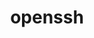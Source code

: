 ---
title: "openssh"
layout: cache
categories: [package, develop-2023-08-13]
meta: {"versions": ["9.3p1"], "compilers": ["apple-clang@=14.0.0", "gcc@=11.1.0", "gcc@=11.3.0", "gcc@=11.4.0", "gcc@=12.1.0", "gcc@=7.3.1", "gcc@=7.5.0"], "oss": ["amzn2", "ubuntu18.04", "ubuntu20.04", "ubuntu22.04", "ventura"], "platforms": ["darwin", "linux"], "targets": ["aarch64", "neoverse_n1", "ppc64le", "x86_64", "x86_64_v3"], "stacks": ["aws-isc", "aws-isc-aarch64", "data-vis-sdk", "e4s", "e4s-oneapi", "e4s-power", "ml-darwin-aarch64-mps", "ml-linux-x86_64-cpu", "ml-linux-x86_64-cuda", "ml-linux-x86_64-rocm", "radiuss", "radiuss-aws", "radiuss-aws-aarch64", "root", "tutorial"], "num_specs": 17, "num_specs_by_stack": {"root": 17, "ml-darwin-aarch64-mps": 1, "aws-isc-aarch64": 2, "radiuss-aws-aarch64": 2, "aws-isc": 1, "radiuss-aws": 1, "radiuss": 2, "e4s-power": 2, "e4s-oneapi": 1, "data-vis-sdk": 1, "e4s": 2, "ml-linux-x86_64-rocm": 1, "ml-linux-x86_64-cuda": 1, "ml-linux-x86_64-cpu": 1, "tutorial": 2}}
spec_details: [{"hash": "nobbvg3zeyamjqleweyuaucqx47i2upl", "compiler": "apple-clang@=14.0.0", "versions": ["9.3p1"], "os": "ventura", "platform": "darwin", "target": "aarch64", "variants": ["build_system=autotools", "+gssapi"], "stacks": ["root", "ml-darwin-aarch64-mps"], "size": "-", "tarball": "https://binaries.spack.io/releases/develop-2023-08-13/build_cache/darwin-ventura-aarch64/apple-clang-14.0.0/openssh-9.3p1/darwin-ventura-aarch64-apple-clang-14.0.0-openssh-9.3p1-nobbvg3zeyamjqleweyuaucqx47i2upl.spack"}, {"hash": "5hfvmlb3uplivznvo63afnijkqscqwoh", "compiler": "gcc@=7.3.1", "versions": ["9.3p1"], "os": "amzn2", "platform": "linux", "target": "aarch64", "variants": ["build_system=autotools", "+gssapi"], "stacks": ["root", "aws-isc-aarch64"], "size": "-", "tarball": "https://binaries.spack.io/releases/develop-2023-08-13/build_cache/linux-amzn2-aarch64/gcc-7.3.1/openssh-9.3p1/linux-amzn2-aarch64-gcc-7.3.1-openssh-9.3p1-5hfvmlb3uplivznvo63afnijkqscqwoh.spack"}, {"hash": "aiy42pg7jsqx4xdl7xu4cp3jdtbkmsxk", "compiler": "gcc@=7.3.1", "versions": ["9.3p1"], "os": "amzn2", "platform": "linux", "target": "aarch64", "variants": ["build_system=autotools", "+gssapi"], "stacks": ["root", "radiuss-aws-aarch64"], "size": "-", "tarball": "https://binaries.spack.io/releases/develop-2023-08-13/build_cache/linux-amzn2-aarch64/gcc-7.3.1/openssh-9.3p1/linux-amzn2-aarch64-gcc-7.3.1-openssh-9.3p1-aiy42pg7jsqx4xdl7xu4cp3jdtbkmsxk.spack"}, {"hash": "fwmfrk2xb6i2jewbofli4azkuyylpczj", "compiler": "gcc@=7.3.1", "versions": ["9.3p1"], "os": "amzn2", "platform": "linux", "target": "neoverse_n1", "variants": ["build_system=autotools", "+gssapi"], "stacks": ["root", "radiuss-aws-aarch64"], "size": "-", "tarball": "https://binaries.spack.io/releases/develop-2023-08-13/build_cache/linux-amzn2-neoverse_n1/gcc-7.3.1/openssh-9.3p1/linux-amzn2-neoverse_n1-gcc-7.3.1-openssh-9.3p1-fwmfrk2xb6i2jewbofli4azkuyylpczj.spack"}, {"hash": "e2tkafrdkl4hsmwxljayejfnz6qh6pwf", "compiler": "gcc@=7.3.1", "versions": ["9.3p1"], "os": "amzn2", "platform": "linux", "target": "neoverse_n1", "variants": ["build_system=autotools", "+gssapi"], "stacks": ["root", "aws-isc-aarch64"], "size": "-", "tarball": "https://binaries.spack.io/releases/develop-2023-08-13/build_cache/linux-amzn2-neoverse_n1/gcc-7.3.1/openssh-9.3p1/linux-amzn2-neoverse_n1-gcc-7.3.1-openssh-9.3p1-e2tkafrdkl4hsmwxljayejfnz6qh6pwf.spack"}, {"hash": "zapxat5g6fww3vtvwsl2bvhocbap7emr", "compiler": "gcc@=7.3.1", "versions": ["9.3p1"], "os": "amzn2", "platform": "linux", "target": "x86_64_v3", "variants": ["build_system=autotools", "+gssapi"], "stacks": ["root", "aws-isc"], "size": "-", "tarball": "https://binaries.spack.io/releases/develop-2023-08-13/build_cache/linux-amzn2-x86_64_v3/gcc-7.3.1/openssh-9.3p1/linux-amzn2-x86_64_v3-gcc-7.3.1-openssh-9.3p1-zapxat5g6fww3vtvwsl2bvhocbap7emr.spack"}, {"hash": "cdq4pdr5jo5fbmnzavho7zin2vtj6xxn", "compiler": "gcc@=7.3.1", "versions": ["9.3p1"], "os": "amzn2", "platform": "linux", "target": "x86_64_v3", "variants": ["build_system=autotools", "+gssapi"], "stacks": ["root", "radiuss-aws"], "size": "-", "tarball": "https://binaries.spack.io/releases/develop-2023-08-13/build_cache/linux-amzn2-x86_64_v3/gcc-7.3.1/openssh-9.3p1/linux-amzn2-x86_64_v3-gcc-7.3.1-openssh-9.3p1-cdq4pdr5jo5fbmnzavho7zin2vtj6xxn.spack"}, {"hash": "icufc4ycmhfxfa74fkgzmvmiyjrvifqu", "compiler": "gcc@=7.5.0", "versions": ["9.3p1"], "os": "ubuntu18.04", "platform": "linux", "target": "x86_64_v3", "variants": ["build_system=autotools", "+gssapi"], "stacks": ["radiuss", "root"], "size": "-", "tarball": "https://binaries.spack.io/releases/develop-2023-08-13/build_cache/linux-ubuntu18.04-x86_64_v3/gcc-7.5.0/openssh-9.3p1/linux-ubuntu18.04-x86_64_v3-gcc-7.5.0-openssh-9.3p1-icufc4ycmhfxfa74fkgzmvmiyjrvifqu.spack"}, {"hash": "dmxqqdxxtzwr2oc2kkzd7wc27ptrajh6", "compiler": "gcc@=7.5.0", "versions": ["9.3p1"], "os": "ubuntu18.04", "platform": "linux", "target": "x86_64_v3", "variants": ["build_system=autotools", "+gssapi"], "stacks": ["radiuss", "root"], "size": "-", "tarball": "https://binaries.spack.io/releases/develop-2023-08-13/build_cache/linux-ubuntu18.04-x86_64_v3/gcc-7.5.0/openssh-9.3p1/linux-ubuntu18.04-x86_64_v3-gcc-7.5.0-openssh-9.3p1-dmxqqdxxtzwr2oc2kkzd7wc27ptrajh6.spack"}, {"hash": "sqmlithvf6d2nrb552nfl2thdsq4tohh", "compiler": "gcc@=11.1.0", "versions": ["9.3p1"], "os": "ubuntu20.04", "platform": "linux", "target": "ppc64le", "variants": ["build_system=autotools", "+gssapi"], "stacks": ["root", "e4s-power"], "size": "-", "tarball": "https://binaries.spack.io/releases/develop-2023-08-13/build_cache/linux-ubuntu20.04-ppc64le/gcc-11.1.0/openssh-9.3p1/linux-ubuntu20.04-ppc64le-gcc-11.1.0-openssh-9.3p1-sqmlithvf6d2nrb552nfl2thdsq4tohh.spack"}, {"hash": "qq2n2tmjkgdjzwbneaje6nanqnlzrsox", "compiler": "gcc@=11.1.0", "versions": ["9.3p1"], "os": "ubuntu20.04", "platform": "linux", "target": "ppc64le", "variants": ["build_system=autotools", "+gssapi"], "stacks": ["root", "e4s-power"], "size": "-", "tarball": "https://binaries.spack.io/releases/develop-2023-08-13/build_cache/linux-ubuntu20.04-ppc64le/gcc-11.1.0/openssh-9.3p1/linux-ubuntu20.04-ppc64le-gcc-11.1.0-openssh-9.3p1-qq2n2tmjkgdjzwbneaje6nanqnlzrsox.spack"}, {"hash": "rml5j4leinit3df3ie5rxukg2tm6pd7a", "compiler": "gcc@=11.4.0", "versions": ["9.3p1"], "os": "ubuntu20.04", "platform": "linux", "target": "x86_64", "variants": ["build_system=autotools", "+gssapi"], "stacks": ["root", "e4s-oneapi"], "size": "-", "tarball": "https://binaries.spack.io/releases/develop-2023-08-13/build_cache/linux-ubuntu20.04-x86_64/gcc-11.4.0/openssh-9.3p1/linux-ubuntu20.04-x86_64-gcc-11.4.0-openssh-9.3p1-rml5j4leinit3df3ie5rxukg2tm6pd7a.spack"}, {"hash": "lwivrcwnvbqxsyyorwuw7667h62wflhq", "compiler": "gcc@=11.1.0", "versions": ["9.3p1"], "os": "ubuntu20.04", "platform": "linux", "target": "x86_64_v3", "variants": ["build_system=autotools", "+gssapi"], "stacks": ["data-vis-sdk", "root"], "size": "-", "tarball": "https://binaries.spack.io/releases/develop-2023-08-13/build_cache/linux-ubuntu20.04-x86_64_v3/gcc-11.1.0/openssh-9.3p1/linux-ubuntu20.04-x86_64_v3-gcc-11.1.0-openssh-9.3p1-lwivrcwnvbqxsyyorwuw7667h62wflhq.spack"}, {"hash": "ce2vx3invwwepqydb5klwr42p3jxlzv5", "compiler": "gcc@=11.1.0", "versions": ["9.3p1"], "os": "ubuntu20.04", "platform": "linux", "target": "x86_64_v3", "variants": ["build_system=autotools", "+gssapi"], "stacks": ["e4s", "root"], "size": "-", "tarball": "https://binaries.spack.io/releases/develop-2023-08-13/build_cache/linux-ubuntu20.04-x86_64_v3/gcc-11.1.0/openssh-9.3p1/linux-ubuntu20.04-x86_64_v3-gcc-11.1.0-openssh-9.3p1-ce2vx3invwwepqydb5klwr42p3jxlzv5.spack"}, {"hash": "tnekblmdxjvcksca5pcz2jjx22hbs5pl", "compiler": "gcc@=11.1.0", "versions": ["9.3p1"], "os": "ubuntu20.04", "platform": "linux", "target": "x86_64_v3", "variants": ["build_system=autotools", "+gssapi"], "stacks": ["e4s", "root"], "size": "-", "tarball": "https://binaries.spack.io/releases/develop-2023-08-13/build_cache/linux-ubuntu20.04-x86_64_v3/gcc-11.1.0/openssh-9.3p1/linux-ubuntu20.04-x86_64_v3-gcc-11.1.0-openssh-9.3p1-tnekblmdxjvcksca5pcz2jjx22hbs5pl.spack"}, {"hash": "2ketvmcohle2ycsqfrykx6fprwadi6xf", "compiler": "gcc@=11.3.0", "versions": ["9.3p1"], "os": "ubuntu22.04", "platform": "linux", "target": "x86_64_v3", "variants": ["build_system=autotools", "+gssapi"], "stacks": ["root", "ml-linux-x86_64-rocm", "ml-linux-x86_64-cuda", "ml-linux-x86_64-cpu", "tutorial"], "size": "-", "tarball": "https://binaries.spack.io/releases/develop-2023-08-13/build_cache/linux-ubuntu22.04-x86_64_v3/gcc-11.3.0/openssh-9.3p1/linux-ubuntu22.04-x86_64_v3-gcc-11.3.0-openssh-9.3p1-2ketvmcohle2ycsqfrykx6fprwadi6xf.spack"}, {"hash": "4h4bsorjge5uspkrffakpmmdq7crgi4b", "compiler": "gcc@=12.1.0", "versions": ["9.3p1"], "os": "ubuntu22.04", "platform": "linux", "target": "x86_64_v3", "variants": ["build_system=autotools", "+gssapi"], "stacks": ["tutorial", "root"], "size": "-", "tarball": "https://binaries.spack.io/releases/develop-2023-08-13/build_cache/linux-ubuntu22.04-x86_64_v3/gcc-12.1.0/openssh-9.3p1/linux-ubuntu22.04-x86_64_v3-gcc-12.1.0-openssh-9.3p1-4h4bsorjge5uspkrffakpmmdq7crgi4b.spack"}]
---